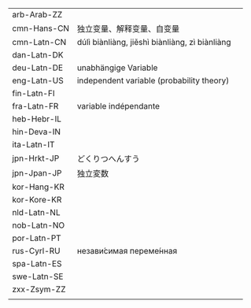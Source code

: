 | | | |
|-|-|-|
| arb-Arab-ZZ |  |  |
| cmn-Hans-CN | 独立变量、解释变量、自变量 |  |
| cmn-Latn-CN | dúlì biànliàng, jiěshì biànliàng, zì biànliàng |  |
| dan-Latn-DK |  |  |
| deu-Latn-DE | unabhängige Variable |  |
| eng-Latn-US | independent variable (probability theory) |  |
| fin-Latn-FI |  |  |
| fra-Latn-FR | variable indépendante |  |
| heb-Hebr-IL |  |  |
| hin-Deva-IN |  |  |
| ita-Latn-IT |  |  |
| jpn-Hrkt-JP | どくりつへんすう |  |
| jpn-Jpan-JP | 独立変数 |  |
| kor-Hang-KR |  |  |
| kor-Kore-KR |  |  |
| nld-Latn-NL |  |  |
| nob-Latn-NO |  |  |
| por-Latn-PT |  |  |
| rus-Cyrl-RU | незави́симая переме́нная |  |
| spa-Latn-ES |  |  |
| swe-Latn-SE |  |  |
| zxx-Zsym-ZZ |  |  |
|  |  |  |